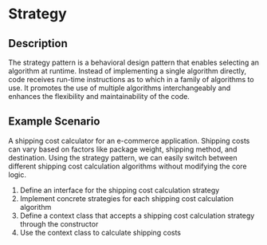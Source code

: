 # Strategy

## Description

The strategy pattern is a behavioral design pattern that enables selecting an algorithm at runtime. Instead of implementing a single algorithm directly, code receives run-time instructions as to which in a family of algorithms to use. It promotes the use of multiple algorithms interchangeably and enhances the flexibility and maintainability of the code.

## Example Scenario

A shipping cost calculator for an e-commerce application. Shipping costs can vary based on factors like package weight, shipping method, and destination. Using the strategy pattern, we can easily switch between different shipping cost calculation algorithms without modifying the core logic.

1. Define an interface for the shipping cost calculation strategy
2. Implement concrete strategies for each shipping cost calculation algorithm
3. Define a context class that accepts a shipping cost calculation strategy through the constructor
4. Use the context class to calculate shipping costs